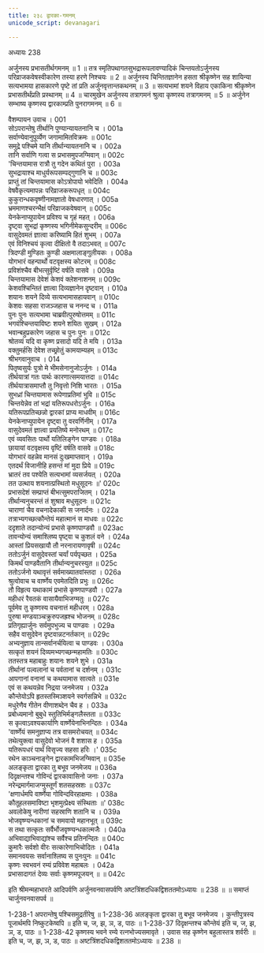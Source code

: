 ```yaml
---
title: २३८ द्वारका-गमनम्
unicode_script: devanagari

---
```



अध्यायः 238

अर्जुनस्य प्रभासतीर्थगमनम् ॥ 1 ॥ तत्र स्मृतिपथागतसुभद्रारूपलावण्यादिकं चिन्तयतोऽर्जुनस्य परिव्राजकवेषस्वीकारेण तस्या हरणे निश्चयः ॥ 2 ॥ अर्जुनस्य चिन्तितज्ञानेन हसता श्रीकृष्णेन सह शायिन्या सत्यभामया हासकारणे पृष्टे तां प्रति अर्जुनवृत्तान्तकथनम् ॥ 3 ॥ सत्यभामां शयने विहाय एकाकिना श्रीकृष्णेन प्रभासतीर्थंप्रति प्रस्थानम् ॥ 4 ॥ चारमुखेन अर्जुनस्य तत्रागमनं श्रुत्वा कृष्णस्य तत्रागमनम् ॥ 5 ॥ अर्जुनेन सम्भाष्य कृष्णस्य द्वारकाम्प्रति पुनरागमनम् ॥ 6 ॥

वैशम्पायन उवाच ।	001  
सोऽपरान्तेषु तीर्थानि पुण्यान्यायतनानि च ।	001a  
सर्वाण्येवानुपूर्व्येण जगामामितविक्रमः ॥	001c  
समुद्रे पश्चिमे यानि तीर्थान्यायतनानि च ।	002a  
तानि सर्वाणि गत्वा स प्रभासमुपजग्मिवान् ॥	002c  
\'चिन्तयामास रात्रौ तु गदेन कथितं पुरा ।	003a  
सुभद्रायाश्च माधुर्यरूपसम्पद्गुणानि च ॥	003c  
प्राप्तुं तां चिन्तयामास कोऽत्रोपायो भवेदिति ।	004a  
वेषवैकृत्यमापन्नः परिव्राजकरूपधृत् ॥	004c  
कुकुरान्धकवृष्णीनामज्ञातो वेषधारणात् ।	005a  
भ्रममाणश्चरन्भैक्षं परिव्राजकवेषवान् ॥	005c  
येनकेनाप्युपायेन प्रविश्य च गृहं महत् ।	006a  
दृष्ट्वा सुभद्रां कृष्णस्य भगिनीमेकसुन्दरीम् ॥	006c  
वासुदेवमतं ज्ञात्वा करिष्यामि हितं शुभम् ।	007a  
एवं विनिश्चयं कृत्वा दीक्षितो वै तदाऽभवत् ॥	007c  
त्रिदण्डी मुण्डितः कुण्डी अक्षमालाङ्गुलीयकः ।	008a  
योगभारं वहन्पार्थो वटवृक्षस्य कोटरम् ॥	008c  
प्रविशंश्चैव बीभत्सुर्वृष्टिं वर्षति वासवे ।	009a  
चिन्तयामास देवेशं केशवं क्लेशनाशनम् ॥	009c  
केशवश्चिन्तितं ज्ञात्वा दिव्यज्ञानेन दृष्टवान् ।	010a  
शयानः शयने दिव्ये सत्यभामासहायवान् ॥	010c  
केशवः सहसा राजञ्जहास च ननन्द च ।	011a  
पुनः पुनः सत्यभामा चाब्रवीत्पुरुषोत्तमम् ॥	011c  
भगवंश्चिन्तयाविष्टः शयने शयितः सुखम् ।	012a  
भवान्बहुप्रकारेण जहास च पुनः पुनः ॥	012c  
श्रोतव्यं यदि वा कृष्ण प्रसादो यदि ते मयि ।	013a  
वक्तुमर्हसि देवेश तच्छ्रोतुं कामयाम्यहम् ॥	013c  
श्रीभगवानुवाच ।	014  
पितृष्वसुर्यः पुत्रो मे भीमसेनानुजोऽर्जुनः ।	014a  
तीर्थयात्रां गतः पार्थः कारणात्समयात्तदा ॥	014c  
तीर्थयात्रासमाप्तौ तु निवृत्तो निशि भारतः ।	015a  
सुभध्रां चिन्तयामास रूपेणाप्रतिमां भुवि ॥	015c  
चिन्तयेन्नेव तां भद्रां यतिरूपधरोऽर्जुनः ।	016a  
यतिरूपप्रतिच्छन्नो द्वारकां प्राप्य माधवीम् ॥	016c  
येनकेनाप्युपायेन दृष्ट्वा तु वरवर्णिनीम् ।	017a  
वासुदेवमतं ज्ञात्वा प्रयतिष्ये मनोरथम् ॥	017c  
एवं व्यवसितः पार्थो यतिलिङ्गेन पाण्डवः ।	018a  
छायायां वटवृक्षस्य वृष्टिं वर्षति वासवे ॥	018c  
योगभारं वहन्नेव मानसं दुःखमाप्तवान् ।	019a  
एतदर्थं विजानीहि हसन्तं मां मुदा प्रिये ॥	019c  
भ्रातरं तव पश्येति सत्यभामां व्यसर्जयत् ।	020a  
तत उत्थाय शयनात्प्रस्थितो मधुसूदनः ॥\'	020c  
प्रभासदेशं सम्प्राप्तं बीभत्सुमपराजितम् ।	021a  
तीर्थान्यनुचरन्तं तं शुश्राव मधुसूदनः ॥	021c  
चाराणां चैव वचनादेकाकी स जनार्दनः ।	022a  
तत्राभ्यगच्छत्कौन्तेयं महात्मानं स माधवः ॥	022c  
ददृशाते तदान्योन्यं प्रभासे कृष्णपाण्डवौ ॥	023ac  
तावन्योन्यं समाश्लिष्य पृष्ट्वा च कुशलं वने ।	024a  
आस्तां प्रियसखायौ तौ नरनारायणावृषी ॥	024c  
ततोऽर्जुनं वासुदेवस्तां चर्यां पर्यपृच्छत ।	025a  
किमर्थं पाण्डवैतानि तीर्थान्यनुचरस्युत ॥	025c  
ततोऽर्जनो यथावृत्तं सर्वमाख्यातवांस्तदा ।	026a  
श्रुत्वोवाच च वार्ष्णेय एवमेतदिति प्रभुः ॥	026c  
तौ विहृत्य यथाकामं प्रभासे कृष्णपाण्डवौ ।	027a  
महीधरं रैवतकं वासायैवाभिजग्मतुः ॥	027c  
पूर्वमेव तु कृष्णस्य वचनात्तं महीधरम् ।	028a  
पुरुषा मण्डयाञ्चक्रुरुपजह्रश्च भोजनम् ॥	028c  
प्रतिगृह्यार्जुनः सर्वमुपभुज्य च पाण्डवः ।	029a  
सहैव वासुदेवेन दृष्टवान्नटनर्तकान् ॥	029c  
अभ्यनुज्ञाय तान्सर्वानर्चयित्वा च पाण्डवः ।	030a  
सत्कृतं शयनं दिव्यमभ्यगच्छन्महामतिः ॥	030c  
ततस्तत्र महाबाहुः शयानः शयने शुभे ।	031a  
तीर्थानां पल्वलानां च पर्वतानां च दर्शनम् ।	031c  
आपगानां वनानां च कथयामास सात्वते ॥	031e  
एवं स कथयन्नेव निद्रया जनमेजय ।	032a  
कौन्तेयोऽपि हृतस्तस्मिञ्शयने स्वर्गसन्निभे ॥	032c  
मधुरेणैव गीतेन वीणाशब्देन चैव ह ।	033a  
प्रबोध्यमानो बुबुधे स्तुतिभिर्मङ्गलैस्तता ॥	033c  
स कृत्वाऽवश्यकार्याणि वार्ष्णेयेनाभिनन्दितः ।	034a  
\'वार्ष्णेयं समनुज्ञाप्य तत्र वासमरोचयत् ॥	034c  
तथेत्युक्त्वा वासुदेवो भोजनं वै शशास ह ।	035a  
यतिरूपधरं पार्थं विसृज्य सहसा हरिः ।\'	035c  
रथेन काञ्चनाङ्गेन द्वारकामभिजग्मिवान् ॥	035e  
अलङ्कृता द्वारका तु बभूव जनमेजय ॥	036a  
दिदृक्षन्तश्च गोविन्दं द्वारकावासिनो जनाः ।	037a  
नरेन्द्रमार्गमाजग्मुस्तूर्णं शतसहस्रशः ॥	037c  
\'क्षणार्धमपि वार्ष्णेया गोविन्दविरहाक्षमाः ।	038a  
कौतूहलसमाविष्टा भृशमुत्प्रेक्ष्य संस्थिताः ॥\'	038c  
अवलोकेषु नारीणां सहस्राणि शतानि च ।	039a  
भोजवृष्ण्यन्धकानां च समवायो महानभूत् ॥	039c  
स तथा सत्कृतः सर्वैर्भोजवृष्ण्यन्धकात्मजैः ।	040a  
अभिवाद्याभिवाद्यांश्च सर्वैश्च प्रतिनन्दितः ॥	040c  
कुमारैः सर्वशो वीरः सत्कारेणाभिचोदितः ।	041a  
समानवयसः सर्वानाश्लिष्य स पुनःपुनः ॥	041c  
कृष्णः स्वभवनं रम्यं प्रविवेश महाबलः ।	042a  
प्रभासादागतं देव्यः सर्वाः कृष्णमपूजयन् ॥ ॥	042c  

इति श्रीमन्महाभारते आदिपर्वणि अर्जुनवनवासपर्वणि अष्टत्रिंशदधिकद्विशततमोऽध्यायः ॥ 238 ॥ ॥ समाप्तं चार्जुनवनवासपर्व ॥

1-238-1 अपरान्तेषु पश्चिसमुद्रतीरेषु ॥ 1-238-36 अलङ्कृता द्वारका तु बभूव जनमेजय । कुन्तीपुत्रस्य पूजार्थमपि निष्कुटकेष्वपि ॥ इति च, ज, झ, ञ, ड, पाठः ॥ 1-238-37 दिदृक्षन्तश्च कौन्तेयं इति च, ज, झ, ञ, ड, पाठः ॥ 1-238-42 कृष्णस्य भवने रम्ये रत्नभोज्यसमावृते । उवास सह कृष्णेन बहुलास्तत्र शर्वरीः ॥ इति च, ज, झ, ञ, ड, पाठः ॥ अष्टत्रिंशदधिकद्विशततमोऽध्यायः ॥ 238 ॥